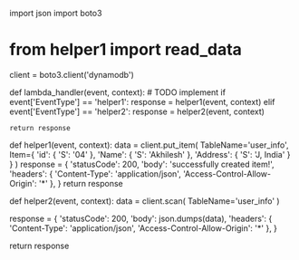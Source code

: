 import json
import boto3
# from helper1 import read_data
 
client = boto3.client('dynamodb')
 
def lambda_handler(event, context):
    # TODO implement
    if event['EventType'] == 'helper1':
        response = helper1(event, context)
    elif event['EventType'] == 'helper2':
        response = helper2(event, context)
 
    return response
def helper1(event, context):
    data = client.put_item(
    TableName='user_info',
    Item={
        'id': {
          'S': '04'
        },
        'Name': {
          'S': 'Akhilesh'
        },
        'Address': {
          'S': 'J, India'
        }
    }
    )
    response = {
      'statusCode': 200,
      'body': 'successfully created item!',
      'headers': {
        'Content-Type': 'application/json',
        'Access-Control-Allow-Origin': '*'
      },
    }
    return response
 
def helper2(event, context):
  data = client.scan(
    TableName='user_info'
  )
 
  response = {
      'statusCode': 200,
      'body': json.dumps(data),
      'headers': {
        'Content-Type': 'application/json',
        'Access-Control-Allow-Origin': '*'
      },
  }
 
  return response

